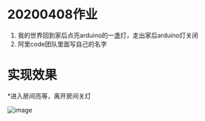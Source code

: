 
# 20200408作业
1. 我的世界回到家后点亮arduino的一盏灯，走出家后arduino灯关闭
2. 阿里code团队里面写自己的名字 

# 实现效果

 *进入房间亮等，离开房间关灯

![image]()
